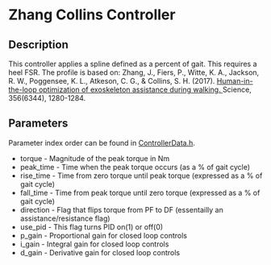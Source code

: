 # Zhang Collins Controller

## Description
This controller applies a spline defined as a percent of gait.  This requires a heel FSR.
The profile is based on: 
Zhang, J., Fiers, P., Witte, K. A., Jackson, R. W., Poggensee, K. L., Atkeson, C. G., & Collins, S. H. (2017). 
[Human-in-the-loop optimization of exoskeleton assistance during walking. ](https://www.science.org/doi/full/10.1126/science.aal5054)
Science, 356(6344), 1280-1284.

## Parameters
Parameter index order can be found in [ControllerData.h](/ExoCode/src/ControllerData.h).
- torque - Magnitude of the peak torque in Nm
- peak_time - Time when the peak torque occurs (as a % of gait cycle)
- rise_time - Time from zero torque until peak torque (expressed as a % of gait cycle)
- fall_time - Time from peak torque until zero torque (expressed as a % of gait cycle)
- direction - Flag that flips torque from PF to DF (essentailly an assistance/resistance flag)
- use_pid - This flag turns PID on(1) or off(0)
- p_gain - Proportional gain for closed loop controls
- i_gain - Integral gain for closed loop controls
- d_gain - Derivative gain for closed loop controls